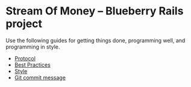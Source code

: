 # Stream Of Money – Blueberry Rails project

Use the following guides for getting things done, programming well, and
programming in style.

* [Protocol](http://github.com/thoughtbot/guides/blob/master/protocol)
* [Best Practices](http://github.com/thoughtbot/guides/blob/master/best-practices)
* [Style](http://github.com/thoughtbot/guides/blob/master/style)
* [Git commit message](http://tbaggery.com/2008/04/19/a-note-about-git-commit-messages.html)
